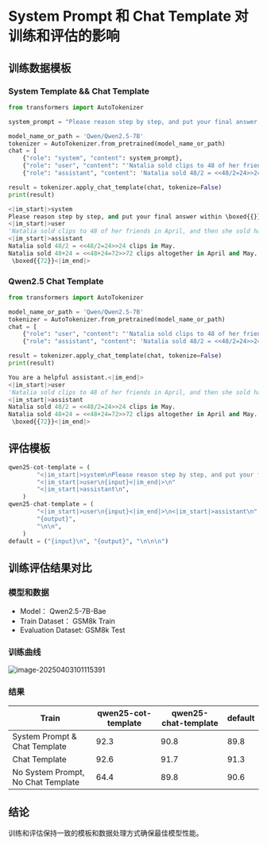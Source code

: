 # System Prompt 和 Chat Template 对训练和评估的影响



## 训练数据模板

### System Template && Chat Template

```python
from transformers import AutoTokenizer

system_prompt = "Please reason step by step, and put your final answer within \\boxed{{}}."

model_name_or_path = 'Qwen/Qwen2.5-7B'
tokenizer = AutoTokenizer.from_pretrained(model_name_or_path)
chat = [
    {"role": "system", "content": system_prompt},
    {"role": "user", "content": "'Natalia sold clips to 48 of her friends in April, and then she sold half as many clips in May. How many clips did Natalia sell altogether in April and May?'"},
    {"role": "assistant", "content": 'Natalia sold 48/2 = <<48/2=24>>24 clips in May.\nNatalia sold 48+24 = <<48+24=72>>72 clips altogether in April and May.\n \\boxed{{72}}'}]

result = tokenizer.apply_chat_template(chat, tokenize=False)
print(result)
```



```python
<|im_start|>system
Please reason step by step, and put your final answer within \boxed{{}}.<|im_end|>
<|im_start|>user
'Natalia sold clips to 48 of her friends in April, and then she sold half as many clips in May. How many clips did Natalia sell altogether in April and May?'<|im_end|>
<|im_start|>assistant
Natalia sold 48/2 = <<48/2=24>>24 clips in May.
Natalia sold 48+24 = <<48+24=72>>72 clips altogether in April and May.
 \boxed{{72}}<|im_end|>
```



### Qwen2.5  Chat Template

```python
from transformers import AutoTokenizer

model_name_or_path = 'Qwen/Qwen2.5-7B'
tokenizer = AutoTokenizer.from_pretrained(model_name_or_path)
chat = [
    {"role": "user", "content": "'Natalia sold clips to 48 of her friends in April, and then she sold half as many clips in May. How many clips did Natalia sell altogether in April and May?'"},
    {"role": "assistant", "content": 'Natalia sold 48/2 = <<48/2=24>>24 clips in May.\nNatalia sold 48+24 = <<48+24=72>>72 clips altogether in April and May.\n \\boxed{{72}}'}]

result = tokenizer.apply_chat_template(chat, tokenize=False)
print(result)
```



```python
You are a helpful assistant.<|im_end|>
<|im_start|>user
'Natalia sold clips to 48 of her friends in April, and then she sold half as many clips in May. How many clips did Natalia sell altogether in April and May?'<|im_end|>
<|im_start|>assistant
Natalia sold 48/2 = <<48/2=24>>24 clips in May.
Natalia sold 48+24 = <<48+24=72>>72 clips altogether in April and May.
 \boxed{{72}}<|im_end|>
```



## 评估模板

```python
qwen25-cot-template = (
        "<|im_start|>system\nPlease reason step by step, and put your final answer within \\boxed{{}}.<|im_end|>\n"
        "<|im_start|>user\n{input}<|im_end|>\n"
        "<|im_start|>assistant\n",
    )
qwen25-chat-template = (
        "<|im_start|>user\n{input}<|im_end|>\n<|im_start|>assistant\n",
        "{output}",
        "\n\n",
    )
default = ("{input}\n", "{output}", "\n\n\n")
```



##  训练评估结果对比

### 模型和数据

- Model： Qwen2.5-7B-Bae
- Train Dataset： GSM8k  Train
- Evaluation Dataset:   GSM8k  Test

### 训练曲线

![image-20250403101115391](../../../Library/Application%20Support/typora-user-images/image-20250403101115391.png)

### 结果

| Train                               | qwen25-cot-template | qwen25-chat-template | default |
| ----------------------------------- | ------------------- | -------------------- | ------- |
| System Prompt   & Chat Template     | 92.3                | 90.8                 | 89.8    |
| Chat Template                       | 92.6                | 91.7                 | 91.3    |
| No System Prompt,  No Chat Template | 64.4                | 89.8                 | 90.6    |

## 结论

训练和评估保持一致的模板和数据处理方式确保最佳模型性能。
